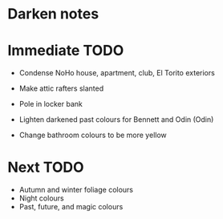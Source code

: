 # Darken notes

# Immediate TODO
* Condense NoHo house, apartment, club, El Torito exteriors
* Make attic rafters slanted
* Pole in locker bank

* Lighten darkened past colours for Bennett and Odin (Odin)
* Change bathroom colours to be more yellow

# Next TODO
* Autumn and winter foliage colours
* Night colours
* Past, future, and magic colours